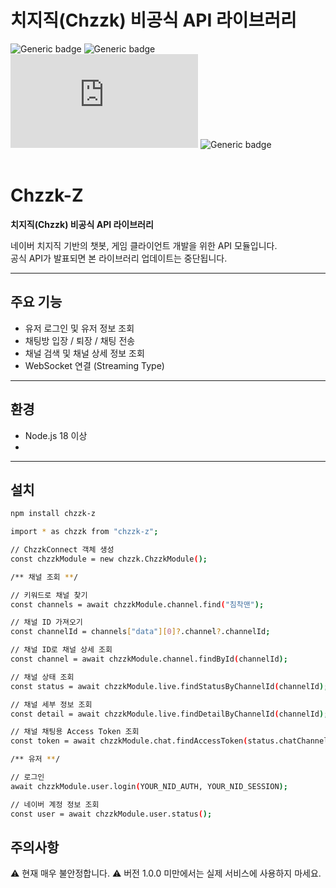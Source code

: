 # 치지직(Chzzk) 비공식 API 라이브러리

![Generic badge](https://img.shields.io/badge/npm-v0.1.1-green.svg?logo=npm)
![Generic badge](https://img.shields.io/badge/License-MIT-blue.svg)
![Generic badge](https://img.shields.io/badge/nodejs-^18.x-blue.svg?logo=node.js)
![Generic badge](https://img.shields.io/badge/PRs-welcome🙏-blue.svg)
<br><br>
# Chzzk-Z

**치지직(Chzzk) 비공식 API 라이브러리**

네이버 치지직 기반의 챗봇, 게임 클라이언트 개발을 위한 API 모듈입니다.  
공식 API가 발표되면 본 라이브러리 업데이트는 중단됩니다.

---

## 주요 기능
- 유저 로그인 및 유저 정보 조회
- 채팅방 입장 / 퇴장 / 채팅 전송
- 채널 검색 및 채널 상세 정보 조회
- WebSocket 연결 (Streaming Type)
---

## 환경
- Node.js 18 이상
- 
---

## 설치
```bash
npm install chzzk-z

import * as chzzk from "chzzk-z";

// ChzzkConnect 객체 생성
const chzzkModule = new chzzk.ChzzkModule();

/** 채널 조회 **/

// 키워드로 채널 찾기
const channels = await chzzkModule.channel.find("침착맨");

// 채널 ID 가져오기
const channelId = channels["data"][0]?.channel?.channelId;

// 채널 ID로 채널 상세 조회
const channel = await chzzkModule.channel.findById(channelId);

// 채널 상태 조회
const status = await chzzkModule.live.findStatusByChannelId(channelId);

// 채널 세부 정보 조회
const detail = await chzzkModule.live.findDetailByChannelId(channelId);

// 채널 채팅용 Access Token 조회
const token = await chzzkModule.chat.findAccessToken(status.chatChannelId);

/** 유저 **/

// 로그인
await chzzkModule.user.login(YOUR_NID_AUTH, YOUR_NID_SESSION);

// 네이버 계정 정보 조회
const user = await chzzkModule.user.status();
```

## 주의사항
⚠️ 현재 매우 불안정합니다.
⚠️ 버전 1.0.0 미만에서는 실제 서비스에 사용하지 마세요.
